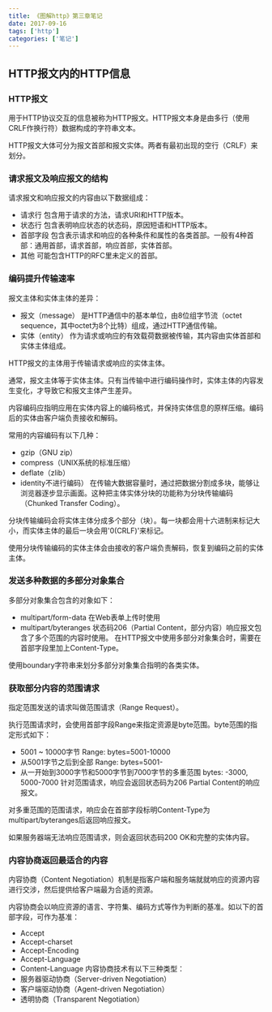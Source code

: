 ```yaml
---
title: 《图解http》第三章笔记
date: 2017-09-16
tags: ['http']
categories: ['笔记']
---
```

## HTTP报文内的HTTP信息
### HTTP报文
用于HTTP协议交互的信息被称为HTTP报文。HTTP报文本身是由多行（使用CRLF作换行符）数据构成的字符串文本。

HTTP报文大体可分为报文首部和报文实体。两者有最初出现的空行（CRLF）来划分。
### 请求报文及响应报文的结构
请求报文和响应报文的内容由以下数据组成：
* 请求行
    包含用于请求的方法，请求URI和HTTP版本。
* 状态行
    包含表明响应状态的状态码，原因短语和HTTP版本。
* 首部字段
    包含表示请求和响应的各种条件和属性的各类首部。一般有4种首部：通用首部，请求首部，响应首部，实体首部。
* 其他
    可能包含HTTP的RFC里未定义的首部。
### 编码提升传输速率
报文主体和实体主体的差异：
* 报文（message）
    是HTTP通信中的基本单位，由8位组字节流（octet sequence，其中octet为8个比特）组成，通过HTTP通信传输。
* 实体（entity）
    作为请求或响应的有效载荷数据被传输，其内容由实体首部和实体主体组成。

HTTP报文的主体用于传输请求或响应的实体主体。

通常，报文主体等于实体主体。只有当传输中进行编码操作时，实体主体的内容发生变化，才导致它和报文主体产生差异。

内容编码应指明应用在实体内容上的编码格式，并保持实体信息的原样压缩。编码后的实体由客户端负责接收和解码。

常用的内容编码有以下几种：
* gzip（GNU zip）
* compress（UNIX系统的标准压缩）
* deflate（zlib）
* identity不进行编码）
在传输大数据容量时，通过把数据分割成多块，能够让浏览器逐步显示画面。这种把主体实体分块的功能称为分块传输编码（Chunked Transfer Coding）。

分块传输编码会将实体主体分成多个部分（块）。每一块都会用十六进制来标记大小，而实体主体的最后一块会用'0(CRLF)'来标记。

使用分块传输编码的实体主体会由接收的客户端负责解码，恢复到编码之前的实体主体。
### 发送多种数据的多部分对象集合
多部分对象集合包含的对象如下：
* multipart/form-data
    在Web表单上传时使用
* multipart/byteranges
    状态码206（Partial Content，部分内容）响应报文包含了多个范围的内容时使用。
在HTTP报文中使用多部分对象集合时，需要在首部字段里加上Content-Type。

使用boundary字符串来划分多部分对象集合指明的各类实体。
### 获取部分内容的范围请求
指定范围发送的请求叫做范围请求（Range Request）。

执行范围请求时，会使用首部字段Range来指定资源是byte范围。byte范围的指定形式如下：

* 5001 ~ 10000字节
    Range: bytes=5001-10000
* 从5001字节之后到全部
    Range: bytes=5001-
* 从一开始到3000字节和5000字节到7000字节的多重范围
    bytes: -3000, 5000-7000
针对范围请求，响应会返回状态码为206 Partial Content的响应报文。

对多重范围的范围请求，响应会在首部字段标明Content-Type为multipart/byteranges后返回响应报文。

如果服务器端无法响应范围请求，则会返回状态码200 OK和完整的实体内容。
### 内容协商返回最适合的内容
内容协商（Content Negotiation）机制是指客户端和服务端就就响应的资源内容进行交涉，然后提供给客户端最为合适的资源。

内容协商会以响应资源的语言、字符集、编码方式等作为判断的基准。如以下的首部字段，可作为基准：

* Accept
* Accept-charset
* Accept-Encoding
* Accept-Language 
* Content-Language 
内容协商技术有以下三种类型：
* 服务器驱动协商（Server-driven Negotiation）
* 客户端驱动协商（Agent-driven Negotiation）
* 透明协商（Transparent Negotiation）
